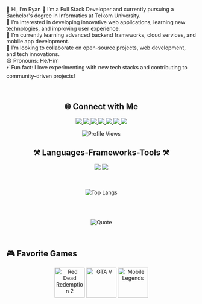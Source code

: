 👋 Hi, I’m Ryan
🔭 I’m a Full Stack Developer and currently pursuing a Bachelor's degree in Informatics at Telkom University.  
👀 I’m interested in developing innovative web applications, learning new technologies, and improving user experience.  
🌱 I’m currently learning advanced backend frameworks, cloud services, and mobile app development.  
💞️ I’m looking to collaborate on open-source projects, web development, and tech innovations.  
😄 Pronouns: He/Him  
⚡ Fun fact: I love experimenting with new tech stacks and contributing to community-driven projects!

<br/>

<h2 align="center">🌐 Connect with Me</h2>

<div align="center">

<a href="https://discord.gg/naufalazryan" target="_blank">
    <img src="https://img.shields.io/badge/Discord-7289DA?style=for-the-badge&logo=discord&logoColor=white" />
</a>
<a href="https://facebook.com/naufalazryan" target="_blank">
    <img src="https://img.shields.io/badge/Facebook-1877F2?style=for-the-badge&logo=facebook&logoColor=white" />
</a>
<a href="https://instagram.com/naufalazryan" target="_blank">
    <img src="https://img.shields.io/badge/Instagram-E4405F?style=for-the-badge&logo=instagram&logoColor=white" />
</a>
<a href="https://linkedin.com/in/naufalazryan" target="_blank">
    <img src="https://img.shields.io/badge/LinkedIn-0077B5?style=for-the-badge&logo=linkedin&logoColor=white" />
</a>
<a href="https://twitter.com/naufalazryan" target="_blank">
    <img src="https://img.shields.io/badge/Twitter-1DA1F2?style=for-the-badge&logo=twitter&logoColor=white" />
</a>
<a href="https://t.me/naufalazryan" target="_blank">
    <img src="https://img.shields.io/badge/Telegram-26A5E4?style=for-the-badge&logo=telegram&logoColor=white" />
</a>
<a href="https://youtube.com/@naufalazryan" target="_blank">
    <img src="https://img.shields.io/badge/YouTube-FF0000?style=for-the-badge&logo=youtube&logoColor=white" />
</a>


![Profile Views](https://komarev.com/ghpvc/?username=naufalazryan&label=Profile%20Views&color=0e75b6&style=for-the-badge)
</div>


<h2 align="center">⚒️ Languages-Frameworks-Tools ⚒️</h2>

<div align="center">
    <img src="https://skillicons.dev/icons?i=react,bootstrap,mui,html,css,vscode,github,figma,tailwind,git,golang" />
    <img src="https://skillicons.dev/icons?i=nodejs,python,javascript,typescript,express,firebase,java,nextjs,mysql" /><br>
</div>

<br/>

<br/>

<div align="center">

  ![Top Langs](https://github-readme-stats.vercel.app/api/top-langs/?username=naufalazryan&layout=compact)
    
</div>

<br/>
<br/>

<div align="center">

![Quote](https://quotes-github-readme.vercel.app/api?type=horizontal&theme=tokyonight)
    
</div>

<br/>

<h2>🎮 Favorite Games</h2>
<div align="center">
    <img src="https://th.bing.com/th/id/OIP.Mvqh5xhx-dWQWDDsV7dVMwHaEK?rs=1&pid=ImgDetMain" alt="Red Dead Redemption 2" width="80" />
    <img src="https://www.gamespot.com/a/uploads/scale_medium/469/4693985/2330894-2322534-2227554-grand+theft+auto+v.jpg" alt="GTA V" width="80" />
    <img src="https://th.bing.com/th/id/OIP.fsbJn6FplHzWY2wuclVo2gHaEK?rs=1&pid=ImgDetMain" alt="Mobile Legends" width="80" />
</div>

  



